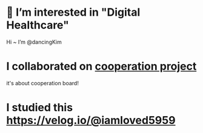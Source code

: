 # 👀 I’m interested in "Digital Healthcare"
Hi ~ I’m @dancingKim

# I collaborated on [cooperation project](https://github.com/myMSA/cooperation)
it's about cooperation board!

# I studied this https://velog.io/@iamloved5959

<!---
dancingKim/dancingKim is a ✨ special ✨ repository because its `README.md` (this file) appears on your GitHub profile.
You can click the Preview link to take a look at your changes.
--->
